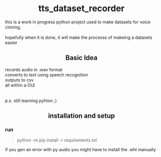 
<h1 align="center">
tts_dataset_recorder
</h1>
this is a work in progress python project used to make datasets for voice cloning. <br><br>
hopefully when it is done, it will make the processs of makeing a datasets easier


<h2 align="center">
Basic Idea
</h2>  

records audio in .wav format <br>
converts to text using speech recognition <br>
outputs to csv<br>
all within a GUI <br>
<br>
<br>
p.s.  still learning pyhton ;)


<h2 align = "center" >
installation and setup
</h2>

<h3>
run 
</h3>

> python -m pip install -r requirements.txt

if you gen an error with py audio you might have to install the .whl manually  
